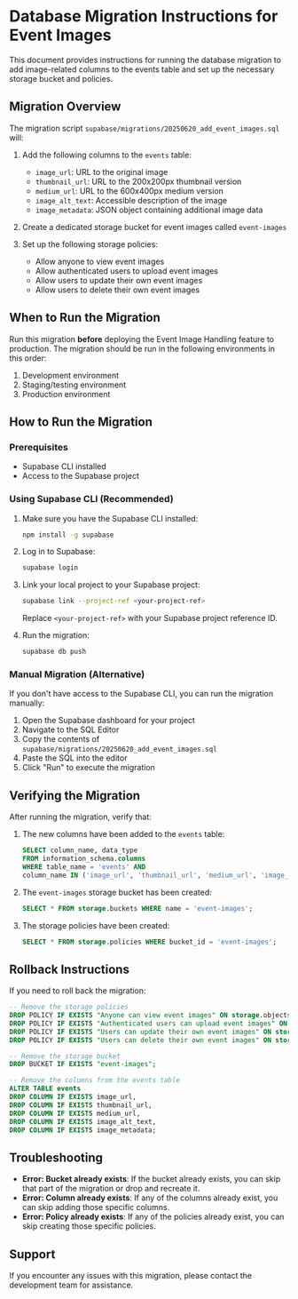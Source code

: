 # Database Migration Instructions for Event Images

This document provides instructions for running the database migration to add image-related columns to the events table and set up the necessary storage bucket and policies.

## Migration Overview

The migration script `supabase/migrations/20250620_add_event_images.sql` will:

1. Add the following columns to the `events` table:
   - `image_url`: URL to the original image
   - `thumbnail_url`: URL to the 200x200px thumbnail version
   - `medium_url`: URL to the 600x400px medium version
   - `image_alt_text`: Accessible description of the image
   - `image_metadata`: JSON object containing additional image data

2. Create a dedicated storage bucket for event images called `event-images`

3. Set up the following storage policies:
   - Allow anyone to view event images
   - Allow authenticated users to upload event images
   - Allow users to update their own event images
   - Allow users to delete their own event images

## When to Run the Migration

Run this migration **before** deploying the Event Image Handling feature to production. The migration should be run in the following environments in this order:

1. Development environment
2. Staging/testing environment
3. Production environment

## How to Run the Migration

### Prerequisites

- Supabase CLI installed
- Access to the Supabase project

### Using Supabase CLI (Recommended)

1. Make sure you have the Supabase CLI installed:
   ```bash
   npm install -g supabase
   ```

2. Log in to Supabase:
   ```bash
   supabase login
   ```

3. Link your local project to your Supabase project:
   ```bash
   supabase link --project-ref <your-project-ref>
   ```
   Replace `<your-project-ref>` with your Supabase project reference ID.

4. Run the migration:
   ```bash
   supabase db push
   ```

### Manual Migration (Alternative)

If you don't have access to the Supabase CLI, you can run the migration manually:

1. Open the Supabase dashboard for your project
2. Navigate to the SQL Editor
3. Copy the contents of `supabase/migrations/20250620_add_event_images.sql`
4. Paste the SQL into the editor
5. Click "Run" to execute the migration

## Verifying the Migration

After running the migration, verify that:

1. The new columns have been added to the `events` table:
   ```sql
   SELECT column_name, data_type 
   FROM information_schema.columns 
   WHERE table_name = 'events' AND 
   column_name IN ('image_url', 'thumbnail_url', 'medium_url', 'image_alt_text', 'image_metadata');
   ```

2. The `event-images` storage bucket has been created:
   ```sql
   SELECT * FROM storage.buckets WHERE name = 'event-images';
   ```

3. The storage policies have been created:
   ```sql
   SELECT * FROM storage.policies WHERE bucket_id = 'event-images';
   ```

## Rollback Instructions

If you need to roll back the migration:

```sql
-- Remove the storage policies
DROP POLICY IF EXISTS "Anyone can view event images" ON storage.objects;
DROP POLICY IF EXISTS "Authenticated users can upload event images" ON storage.objects;
DROP POLICY IF EXISTS "Users can update their own event images" ON storage.objects;
DROP POLICY IF EXISTS "Users can delete their own event images" ON storage.objects;

-- Remove the storage bucket
DROP BUCKET IF EXISTS "event-images";

-- Remove the columns from the events table
ALTER TABLE events
DROP COLUMN IF EXISTS image_url,
DROP COLUMN IF EXISTS thumbnail_url,
DROP COLUMN IF EXISTS medium_url,
DROP COLUMN IF EXISTS image_alt_text,
DROP COLUMN IF EXISTS image_metadata;
```

## Troubleshooting

- **Error: Bucket already exists**: If the bucket already exists, you can skip that part of the migration or drop and recreate it.
- **Error: Column already exists**: If any of the columns already exist, you can skip adding those specific columns.
- **Error: Policy already exists**: If any of the policies already exist, you can skip creating those specific policies.

## Support

If you encounter any issues with this migration, please contact the development team for assistance.
